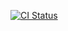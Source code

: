[![CI Status](https://github.com/ngalaiko/blog/workflows/CI/badge.svg)](https://github.com/ngalaiko/blog/actions)
